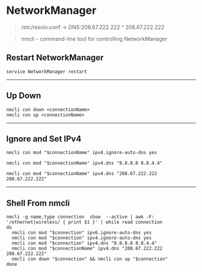 # NetworkManager

> /etc/resolv.conf -> DNS:208.67.222.222 ^ 208.67.222.222  

> nmcli - command-line tool for controlling NetworkManager  

## Restart NetworkManager
```
service NetworkManager restart
```  

---

## Up Down
```
nmcli con down <connectionName>
nmcli con up <connectionName>
```  

---

## Ignore and Set IPv4
```
nmcli con mod "$connectionName" ipv4.ignore-auto-dns yes
```  

```
nmcli con mod "$connectionName" ipv4.dns "8.8.8.8 8.8.4.4"
```  

```
nmcli con mod "$connectionName" ipv4.dns "208.67.222.222 208.67.222.222"
```  

---

## Shell From nmcli
```
nmcli -g name,type connection  show  --active | awk -F: '/ethernet|wireless/ { print $1 }' | while read connection
do
  nmcli con mod "$connection" ipv6.ignore-auto-dns yes
  nmcli con mod "$connection" ipv4.ignore-auto-dns yes
  nmcli con mod "$connection" ipv4.dns "8.8.8.8 8.8.4.4"
  nmcli con mod "$connectionName" ipv4.dns "208.67.222.222 208.67.222.222"
  nmcli con down "$connection" && nmcli con up "$connection"
done
```  
